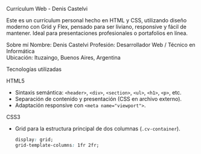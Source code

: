 Currículum Web - Denis Castelvi

Este es un currículum personal hecho en HTML y CSS, utilizando diseño moderno con Grid y Flex, pensado para ser liviano, responsive y fácil de mantener. Ideal para presentaciones profesionales o portafolios en línea.

Sobre mí
Nombre: Denis Castelvi
Profesión: Desarrollador Web / Técnico en Informática  
Ubicación: Ituzaingo, Buenos Aires, Argentina

Tecnologías utilizadas

HTML5
- Sintaxis semántica: `<header>`, `<div>`, `<section>`, `<ul>`, `<h1>`, `<p>`, etc.
- Separación de contenido y presentación (CSS en archivo externo).
- Adaptación responsive con `<meta name="viewport">`.

CSS3
- Grid para la estructura principal de dos columnas (`.cv-container`).
  ```css
  display: grid;
  grid-template-columns: 1fr 2fr;
